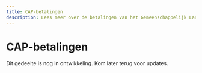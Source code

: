 ```yaml
---
title: CAP-betalingen
description: Lees meer over de betalingen van het Gemeenschappelijk Landbouwbeleid (GLB) en hoe deze nuttig kunnen zijn voor camelina-telers.
---
```

# CAP-betalingen

Dit gedeelte is nog in ontwikkeling. Kom later terug voor updates.